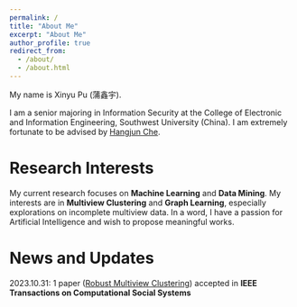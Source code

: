 ```yaml
---
permalink: /
title: "About Me"
excerpt: "About Me"
author_profile: true
redirect_from: 
  - /about/
  - /about.html
---
```


My name is Xinyu Pu (蒲鑫宇).

I am a senior majoring in Information Security at the College of Electronic and Information Engineering, Southwest University (China). 
I am extremely fortunate to be advised by [Hangjun Che](https://www.researchgate.net/profile/Che-Hangjun). 

Research Interests
======
My current research focuses on **Machine Learning** and **Data Mining**. 
My interests are in **Multiview Clustering** and **Graph Learning**, especially explorations on incomplete multiview data. 
In a word, I have a passion for Artificial Intelligence and wish to propose meaningful works. 

News and Updates
======
2023.10.31: 1 paper ([Robust Multiview Clustering](10.1109/TCSS.2023.3331366)) accepted in **IEEE Transactions on Computational Social Systems**